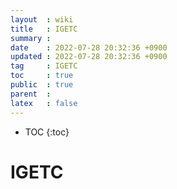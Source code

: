 ```yaml
---
layout  : wiki
title   : IGETC
summary : 
date    : 2022-07-28 20:32:36 +0900
updated : 2022-07-28 20:32:36 +0900
tag     : IGETC
toc     : true
public  : true
parent  : 
latex   : false
---
```

* TOC
{:toc}

# IGETC
